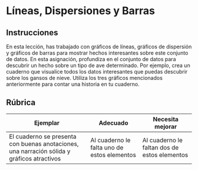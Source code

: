 # Líneas, Dispersiones y Barras

## Instrucciones

En esta lección, has trabajado con gráficos de líneas, gráficos de dispersión y gráficos de barras para mostrar hechos interesantes sobre este conjunto de datos. En esta asignación, profundiza en el conjunto de datos para descubrir un hecho sobre un tipo de ave determinado. Por ejemplo, crea un cuaderno que visualice todos los datos interesantes que puedas descubrir sobre los gansos de nieve. Utiliza los tres gráficos mencionados anteriormente para contar una historia en tu cuaderno.

## Rúbrica

Ejemplar | Adecuado | Necesita mejorar
--- | --- | -- |
El cuaderno se presenta con buenas anotaciones, una narración sólida y gráficos atractivos | Al cuaderno le falta uno de estos elementos | Al cuaderno le faltan dos de estos elementos